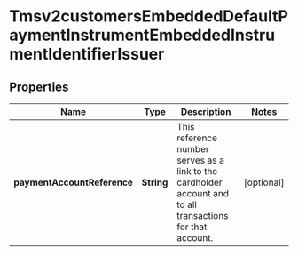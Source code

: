 
# Tmsv2customersEmbeddedDefaultPaymentInstrumentEmbeddedInstrumentIdentifierIssuer

## Properties
Name | Type | Description | Notes
------------ | ------------- | ------------- | -------------
**paymentAccountReference** | **String** | This reference number serves as a link to the cardholder account and to all transactions for that account.  |  [optional]



